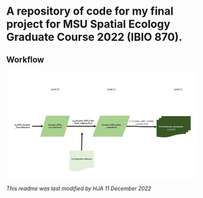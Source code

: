 # A repository of code for my final project for MSU Spatial Ecology Graduate Course 2022 (IBIO 870).

## Workflow
![Workflow](https://github.com/hazeljanderson/IBIO870_FinalProject/blob/master/images/Workflow.png)

*This readme was last modified by HJA 11 December 2022*
